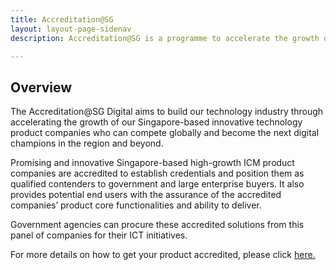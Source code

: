 ```yaml
---
title: Accreditation@SG
layout: layout-page-sidenav
description: Accreditation@SG is a programme to accelerate the growth of Singapore-based innovative technology product companies through winning contracts with government agencies and large enterprises, as well as facilitating new growth capital into the companies.

---
```

Overview
--------

The Accreditation@SG Digital aims to build our technology industry through accelerating the growth of our Singapore-based innovative technology product companies who can compete globally and become the next digital champions in the region and beyond.

Promising and innovative Singapore-based high-growth ICM product companies are accredited to establish credentials and position them as qualified contenders to government and large enterprise buyers. It also provides potential end users with the assurance of the accredited companies’ product core functionalities and ability to deliver.

Government agencies can procure these accredited solutions from this panel of companies for their ICT initiatives.


For more details on how to get your product accredited, please click [here.](https://www.imda.gov.sg/programme-listing/accreditation-at-sgd)
